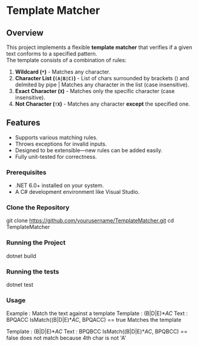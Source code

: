 # Template Matcher

## Overview
This project implements a flexible **template matcher** that verifies if a given text conforms to a specified pattern.  
The template consists of a combination of rules:
1. **Wildcard (`*`)** - Matches any character.
2. **Character List (`(A|B|C)`)** - List of chars surrounded by brackets () and delmited by pipe | Matches any character in the 
    list (case insensitive).
3. **Exact Character (`X`)** - Matches only the specific character (case insensitive).
4. **Not Character (`!X`)** - Matches any character **except** the specified one.

## Features
- Supports various matching rules.
- Throws exceptions for invalid inputs.
- Designed to be extensible—new rules can be added easily.
- Fully unit-tested for correctness.

### Prerequisites
- .NET 6.0+ installed on your system.
- A C# development environment like Visual Studio.

### Clone the Repository
git clone https://github.com/yourusername/TemplateMatcher.git
cd TemplateMatcher

### Running the Project
dotnet build

### Running the tests
dotnet test

### Usage

Example : Match the text against a template
Template : (B|D|E)**AC*
Text : BPQACC
IsMatch((B|D|E)**AC*, BPQACC) == true
Matches the template

Template : (B|D|E)**AC*
Text : BPQBCC
IsMatch((B|D|E)**AC*, BPQBCC) == false
does not match because 4th char is not 'A'


